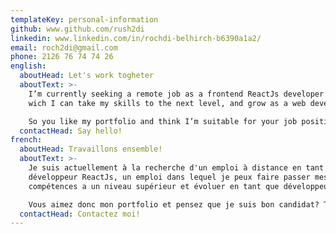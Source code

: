 ```yaml
---
templateKey: personal-information
github: www.github.com/rush2di
linkedin: www.linkedin.com/in/rochdi-belhirch-b6390a1a2/
email: roch2di@gmail.com
phone: 2126 76 74 74 26
english:
  aboutHead: Let's work togheter
  aboutText: >-
    I’m currently seeking a remote job as a frontend ReactJs developer a job in
    wich I can take my skills to the next level, and grow as a web developer.

    So you like my portfolio and think I’m suitable for your job position? Let’s work togheter! 
  contactHead: Say hello!
french:
  aboutHead: Travaillons ensemble!
  aboutText: >-
    Je suis actuellement à la recherche d'un emploi à distance en tant que
    développeur ReactJs, un emploi dans lequel je peux faire passer mes
    compétences a un niveau supérieur et évoluer en tant que développeur Web.

    Vous aimez donc mon portfolio et pensez que je suis bon candidat? Travaillons ensemble!
  contactHead: Contactez moi!
---
```

